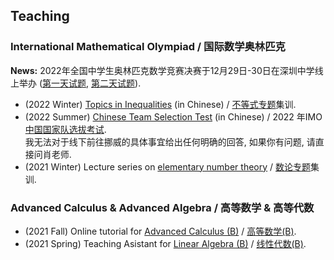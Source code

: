 ## Teaching

### International Mathematical Olympiad / 国际数学奥林匹克

**News:** 2022                 年全国中学生奥林匹克数学竞赛决赛于12月29日-30日在深圳中学线上举办 ([第一天试题](./1229B.pdf), [第二天试题](./1230A.pdf)).

- (2022 Winter) [Topics in Inequalities](./ineq/ineq.md) (in Chinese) / [不等式专题](./ineq/ineq.md)集训.
- (2022 Summer) [Chinese Team Selection Test](./2022集训队二期终稿.pdf) (in Chinese) / 2022 年IMO[中国国家队选拔考试](./2022集训队二期终稿.pdf). <br/>
  我无法对于线下前往挪威的具体事宜给出任何明确的回答, 如果你有问题, 请直接问肖老师.
- (2021 Winter) Lecture series on [elementary number theory](./imont/imont.md) / [数论专题](./imont/imont.md)集训.


### Advanced Calculus & Advanced Algebra / 高等数学 & 高等代数

- (2021 Fall) Online tutorial for [Advanced Calculus (B)](./cal2021/cal2021.md) / [高等数学(B)](./cal2021/cal2021.md).
- (2021 Spring) Teaching Asistant for [Linear Algebra (B)](./la2021.md) / [线性代数(B)](./la2021.md).


